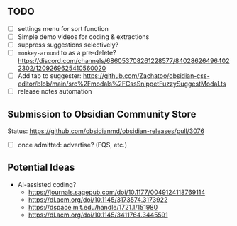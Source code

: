 ## TODO
- [ ] settings menu for sort function
- [ ] Simple demo videos for coding & extractions
- [ ] suppress suggestions selectively?
- [ ] `monkey-around` to as a pre-delete? <https://discord.com/channels/686053708261228577/840286264964022302/1209269625410560020>
- [ ] Add tab to suggester: <https://github.com/Zachatoo/obsidian-css-editor/blob/main/src%2Fmodals%2FCssSnippetFuzzySuggestModal.ts>
- [ ] release notes automation

## Submission to Obsidian Community Store
Status: <https://github.com/obsidianmd/obsidian-releases/pull/3076>
- [ ] once admitted: advertise? (FQS, etc.)

## Potential Ideas
- AI-assisted coding?
	+ <https://journals.sagepub.com/doi/10.1177/0049124118769114>
	+ <https://dl.acm.org/doi/10.1145/3173574.3173922>
	+ <https://dspace.mit.edu/handle/1721.1/151980>
	+ <https://dl.acm.org/doi/10.1145/3411764.3445591>
